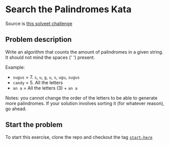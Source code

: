 # Search the Palindromes Kata

Source is [this solveet challenge](http://www.solveet.com/exercises/Contar-los-Palindromos/245)

## Problem description

Write an algorithm that counts the amount of palindromes in a given string. It should not mind the spaces (' ') present.

Example:

  * ``sugus`` = 7. ``s``, ``u``, ``g``, ``u``, ``s``, ``ugu``, ``sugus``
  * ``candy`` = 5. All the letters
  * ``an a`` = All the letters (3) + ``an a``

Notes: you cannot change the order of the letters to be able to generate more palindromes. If your solution involves sorting it (for whatever reason), go ahead.

## Start the problem

To start this exercise, clone the repo and checkout the tag [``start-here``](https://github.com/alvarogarcia7/palindromes-searcher-kata-java/tree/start-here)
